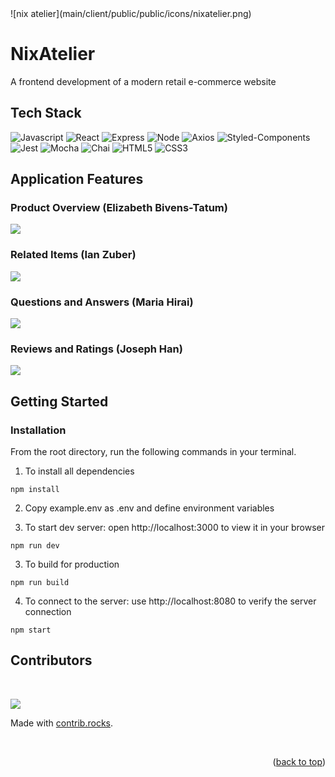 <div id="top"/>
![nix atelier](main/client/public/public/icons/nixatelier.png)

# NixAtelier
A frontend development of a modern retail e-commerce website

## Tech Stack
![Javascript](https://img.shields.io/badge/JavaScript-323330?style=for-the-badge&logo=javascript&logoColor=F7DF1E)
![React](https://img.shields.io/badge/-React-61DAFB?logo=react&logoColor=white&style=for-the-badge)
![Express](https://img.shields.io/badge/-Express-DCDCDC?logo=express&logoColor=black&style=for-the-badge)
![Node](https://img.shields.io/badge/-Node-9ACD32?logo=node.js&logoColor=white&style=for-the-badge)
![Axios](https://img.shields.io/badge/-Axios-671ddf?logo=axios&logoColor=black&style=for-the-badge)
![Styled-Components](https://img.shields.io/badge/styled--components-DB7093?style=for-the-badge&logo=styled-components&logoColor=white)
![Jest](https://img.shields.io/badge/Jest-323330?style=for-the-badge&logo=Jest&logoColor=white)
![Mocha](https://img.shields.io/badge/mocha.js-323330?style=for-the-badge&logo=mocha&logoColor=Brown)
![Chai](https://img.shields.io/badge/chai.js-323330?style=for-the-badge&logo=chai&logoColor=red)
![HTML5](https://img.shields.io/badge/HTML5-E34F26?style=for-the-badge&logo=html5&logoColor=white)
![CSS3](https://img.shields.io/badge/CSS3-1572B6?style=for-the-badge&logo=css3&logoColor=white)

## Application Features

### Product Overview (Elizabeth Bivens-Tatum)
![](assets/home.png)

### Related Items (Ian Zuber)
![](assets/relatedItems.png)

### Questions and Answers (Maria Hirai)
![](assets/QA.png)

### Reviews and Ratings (Joseph Han)
![](assets/reviews.png)

## Getting Started

### Installation

From the root directory, run the following commands in your terminal.

1. To install all dependencies

```
npm install
```

2. Copy example.env as .env and define environment variables

3. To start dev server: open http://localhost:3000 to view it in your browser

```
npm run dev
```

3. To build for production

```
npm run build
```

4. To connect to the server: use http://localhost:8080 to verify the server connection
```
npm start
```


## Contributors

&nbsp;

<a href="https://github.com/rfe-nixos/FEC/graphs/contributors">
  <img src="https://contrib.rocks/image?repo=rfe-nixos/FEC" />
</a>

Made with [contrib.rocks](https://contrib.rocks).

&nbsp;


<p align="right">(<a href="#top">back to top</a>)</p>
